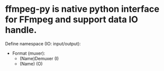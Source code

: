 # ffmpeg-py is native python interface for FFmpeg and support data IO handle.


Define namespace (IO: input/output):
- Format (muxer): 
    - (Name)Demuxer (I)
    - (Name)        (O)
